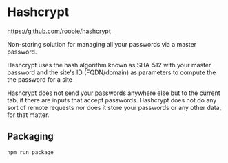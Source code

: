 
# Hashcrypt

https://github.com/roobie/hashcrypt

Non-storing solution for managing all your passwords via a master password.

Hashcrypt uses the hash algorithm known as SHA-512 with your master password and the site's ID (FQDN/domain) as parameters to compute the the password for a site

Hashcrypt does not send your passwords anywhere else but to the current tab, if there are inputs that accept passwords. Hashcrypt does not do any sort of remote requests nor does it store your passwords or any other data, for that matter.

## Packaging

`npm run package`